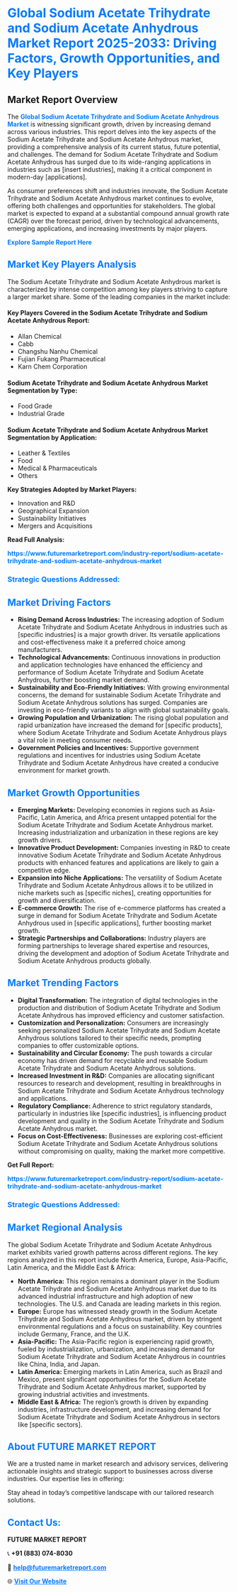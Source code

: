 <h1 style="color: #007BFF;">Global Sodium Acetate Trihydrate and Sodium Acetate Anhydrous Market Report 2025-2033: Driving Factors, Growth Opportunities, and Key Players</h1>

<section id="overview">
<h2>Market Report Overview</h2>
<p>The <a href="https://www.futuremarketreport.com/industry-report/sodium-acetate-trihydrate-and-sodium-acetate-anhydrous-market" style="color: #007BFF; text-decoration: none;"><strong>Global Sodium Acetate Trihydrate and Sodium Acetate Anhydrous Market</strong></a> is witnessing significant growth, driven by increasing demand across various industries. This report delves into the key aspects of the Sodium Acetate Trihydrate and Sodium Acetate Anhydrous market, providing a comprehensive analysis of its current status, future potential, and challenges. The demand for Sodium Acetate Trihydrate and Sodium Acetate Anhydrous has surged due to its wide-ranging applications in industries such as [insert industries], making it a critical component in modern-day [applications].</p>
<p>As consumer preferences shift and industries innovate, the Sodium Acetate Trihydrate and Sodium Acetate Anhydrous market continues to evolve, offering both challenges and opportunities for stakeholders. The global market is expected to expand at a substantial compound annual growth rate (CAGR) over the forecast period, driven by technological advancements, emerging applications, and increasing investments by major players.</p>
</section>

<section id="overview">
<p><a href="https://www.futuremarketreport.com/request-sample/reportId=31647" style="color: #007BFF; text-decoration: none;"><strong>Explore Sample Report Here</strong></a></p>
</section>

<section id="key-players">
<h2 style="color: #007BFF;">Market Key Players Analysis</h2>
<p>The Sodium Acetate Trihydrate and Sodium Acetate Anhydrous market is characterized by intense competition among key players striving to capture a larger market share. Some of the leading companies in the market include:</p>
<h4>Key Players Covered in the Sodium Acetate Trihydrate and Sodium Acetate Anhydrous Report:</h4>
<ul><li>Allan Chemical</li><li>Cabb</li><li>Changshu Nanhu Chemical</li><li>Fujian Fukang Pharmaceutical</li><li>Karn Chem Corporation</li></ul>
<h4>Sodium Acetate Trihydrate and Sodium Acetate Anhydrous Market Segmentation by Type:</h4>
<ul><li>Food Grade</li><li>Industrial Grade</li></ul>

<h4>Sodium Acetate Trihydrate and Sodium Acetate Anhydrous Market Segmentation by Application:</h4>
<ul><li>Leather &amp; Textiles</li><li>Food</li><li>Medical &amp; Pharmaceuticals</li><li>Others</li></ul>
<p><strong>Key Strategies Adopted by Market Players:</strong></p>
<ul>
<li>Innovation and R&D</li>
<li>Geographical Expansion</li>
<li>Sustainability Initiatives</li>
<li>Mergers and Acquisitions</li>
</ul>
</section>

<section>
<p><strong>Read Full Analysis: </strong></p><a href="https://www.futuremarketreport.com/industry-report/sodium-acetate-trihydrate-and-sodium-acetate-anhydrous-market" style="color: #007BFF; text-decoration: none;"><strong>https://www.futuremarketreport.com/industry-report/sodium-acetate-trihydrate-and-sodium-acetate-anhydrous-market</strong></a>
<h3 style="color: #007BFF;">Strategic Questions Addressed:</h3>
</section>

<section id="driving-factors">
<h2 style="color: #007BFF;">Market Driving Factors</h2>
<ul>
<li><strong>Rising Demand Across Industries:</strong> The increasing adoption of Sodium Acetate Trihydrate and Sodium Acetate Anhydrous in industries such as [specific industries] is a major growth driver. Its versatile applications and cost-effectiveness make it a preferred choice among manufacturers.</li>
<li><strong>Technological Advancements:</strong> Continuous innovations in production and application technologies have enhanced the efficiency and performance of Sodium Acetate Trihydrate and Sodium Acetate Anhydrous, further boosting market demand.</li>
<li><strong>Sustainability and Eco-Friendly Initiatives:</strong> With growing environmental concerns, the demand for sustainable Sodium Acetate Trihydrate and Sodium Acetate Anhydrous solutions has surged. Companies are investing in eco-friendly variants to align with global sustainability goals.</li>
<li><strong>Growing Population and Urbanization:</strong> The rising global population and rapid urbanization have increased the demand for [specific products], where Sodium Acetate Trihydrate and Sodium Acetate Anhydrous plays a vital role in meeting consumer needs.</li>
<li><strong>Government Policies and Incentives:</strong> Supportive government regulations and incentives for industries using Sodium Acetate Trihydrate and Sodium Acetate Anhydrous have created a conducive environment for market growth.</li>
</ul>
</section>

<section id="growth-opportunities">
<h2 style="color: #007BFF;">Market Growth Opportunities</h2>
<ul>
<li><strong>Emerging Markets:</strong> Developing economies in regions such as Asia-Pacific, Latin America, and Africa present untapped potential for the Sodium Acetate Trihydrate and Sodium Acetate Anhydrous market. Increasing industrialization and urbanization in these regions are key growth drivers.</li>
<li><strong>Innovative Product Development:</strong> Companies investing in R&D to create innovative Sodium Acetate Trihydrate and Sodium Acetate Anhydrous products with enhanced features and applications are likely to gain a competitive edge.</li>
<li><strong>Expansion into Niche Applications:</strong> The versatility of Sodium Acetate Trihydrate and Sodium Acetate Anhydrous allows it to be utilized in niche markets such as [specific niches], creating opportunities for growth and diversification.</li>
<li><strong>E-commerce Growth:</strong> The rise of e-commerce platforms has created a surge in demand for Sodium Acetate Trihydrate and Sodium Acetate Anhydrous used in [specific applications], further boosting market growth.</li>
<li><strong>Strategic Partnerships and Collaborations:</strong> Industry players are forming partnerships to leverage shared expertise and resources, driving the development and adoption of Sodium Acetate Trihydrate and Sodium Acetate Anhydrous products globally.</li>
</ul>
</section>

<section id="trending-factors">
<h2 style="color: #007BFF;">Market Trending Factors</h2>
<ul>
<li><strong>Digital Transformation:</strong> The integration of digital technologies in the production and distribution of Sodium Acetate Trihydrate and Sodium Acetate Anhydrous has improved efficiency and customer satisfaction.</li>
<li><strong>Customization and Personalization:</strong> Consumers are increasingly seeking personalized Sodium Acetate Trihydrate and Sodium Acetate Anhydrous solutions tailored to their specific needs, prompting companies to offer customizable options.</li>
<li><strong>Sustainability and Circular Economy:</strong> The push towards a circular economy has driven demand for recyclable and reusable Sodium Acetate Trihydrate and Sodium Acetate Anhydrous solutions.</li>
<li><strong>Increased Investment in R&D:</strong> Companies are allocating significant resources to research and development, resulting in breakthroughs in Sodium Acetate Trihydrate and Sodium Acetate Anhydrous technology and applications.</li>
<li><strong>Regulatory Compliance:</strong> Adherence to strict regulatory standards, particularly in industries like [specific industries], is influencing product development and quality in the Sodium Acetate Trihydrate and Sodium Acetate Anhydrous market.</li>
<li><strong>Focus on Cost-Effectiveness:</strong> Businesses are exploring cost-efficient Sodium Acetate Trihydrate and Sodium Acetate Anhydrous solutions without compromising on quality, making the market more competitive.</li>
</ul>
</section>

<section>
<p><strong>Get Full Report: </strong></p><a href="https://www.futuremarketreport.com/industry-report/sodium-acetate-trihydrate-and-sodium-acetate-anhydrous-market" style="color: #007BFF; text-decoration: none;"><strong>https://www.futuremarketreport.com/industry-report/sodium-acetate-trihydrate-and-sodium-acetate-anhydrous-market</strong></a>
<h3 style="color: #007BFF;">Strategic Questions Addressed:</h3>
</section>


<section id="regional-analysis">
<h2 style="color: #007BFF;">Market Regional Analysis</h2>
<p>The global Sodium Acetate Trihydrate and Sodium Acetate Anhydrous market exhibits varied growth patterns across different regions. The key regions analyzed in this report include North America, Europe, Asia-Pacific, Latin America, and the Middle East & Africa:</p>
<ul>
<li><strong>North America:</strong> This region remains a dominant player in the Sodium Acetate Trihydrate and Sodium Acetate Anhydrous market due to its advanced industrial infrastructure and high adoption of new technologies. The U.S. and Canada are leading markets in this region.</li>
<li><strong>Europe:</strong> Europe has witnessed steady growth in the Sodium Acetate Trihydrate and Sodium Acetate Anhydrous market, driven by stringent environmental regulations and a focus on sustainability. Key countries include Germany, France, and the U.K.</li>
<li><strong>Asia-Pacific:</strong> The Asia-Pacific region is experiencing rapid growth, fueled by industrialization, urbanization, and increasing demand for Sodium Acetate Trihydrate and Sodium Acetate Anhydrous in countries like China, India, and Japan.</li>
<li><strong>Latin America:</strong> Emerging markets in Latin America, such as Brazil and Mexico, present significant opportunities for the Sodium Acetate Trihydrate and Sodium Acetate Anhydrous market, supported by growing industrial activities and investments.</li>
<li><strong>Middle East & Africa:</strong> The region’s growth is driven by expanding industries, infrastructure development, and increasing demand for Sodium Acetate Trihydrate and Sodium Acetate Anhydrous in sectors like [specific sectors].</li>
</ul>
</section>

<footer>
<h2 style="color: #007BFF;">About FUTURE MARKET REPORT</h2>
<p>We are a trusted name in market research and advisory services, delivering actionable insights and strategic support to businesses across diverse industries. Our expertise lies in offering:</p>

<p>Stay ahead in today’s competitive landscape with our tailored research solutions.</p>

<h2 style="color: #007BFF;">Contact Us:</h2>
<p><strong>FUTURE MARKET REPORT</strong></p>
<p>📞 <strong>+91 (883) 074-8030</strong></p>
<p>📧 <strong><a href="mailto:help@futuremarketreport.com" style="color: #007BFF;">help@futuremarketreport.com</a></strong></p>
<p>🌐 <strong><a href="https://www.futuremarketreport.com/" style="color: #007BFF;">Visit Our Website</a></strong></p>
</footer>